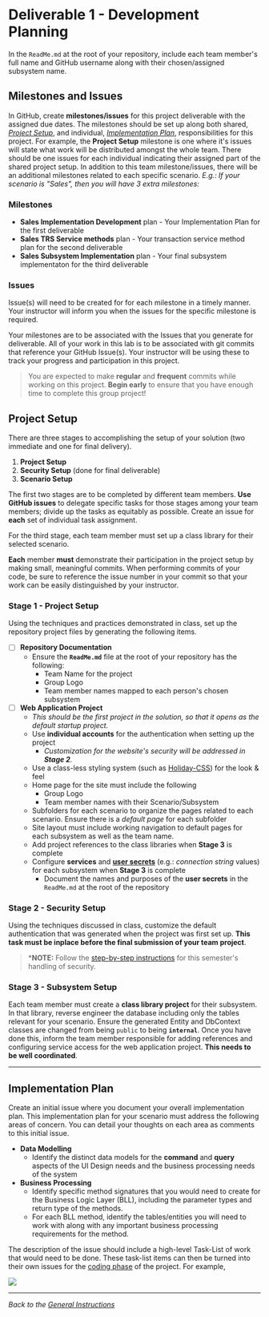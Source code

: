 # Deliverable 1 - **Development Planning**

In the `ReadMe.md` at the root of your repository, include each team member's full name and GitHub username along with their chosen/assigned subsystem name.

## Milestones and Issues

In GitHub, create **milestones/issues** for this project deliverable with the assigned due dates. The milestones should be set up along both shared, [*Project Setup*](#project-setup), and individual, [*Implementation Plan*](#implementation-plan), responsibilities for this project. For example, the **Project Setup** milestone is one where it's issues will state what work will be distributed amongst the whole team. There should be one issues for each individual indicating their assigned part of the shared project setup. In addition to this team milestone/issues, there will be an additional milestones related to each specific scenario. *E.g.: If your scenario is "Sales", then you will have 3 extra milestones:*

### Milestones

- **Sales Implementation Development** plan - Your Implementation Plan for the first deliverable
- **Sales TRS Service methods** plan - Your transaction service method plan for the second deliverable
- **Sales Subsystem Implementation** plan - Your final subsystem implementaton for the third deliverable
  
### Issues

Issue(s) will need to be created for for each milestone in a timely manner. Your instructor will inform you when the issues for the specific milestone is required.

Your milestones are to be associated with the Issues that you generate for deliverable. All of your work in this lab is to be associated with git commits that reference your GitHub Issue(s). Your instructor will be using these to track your progress and participation in this project.


> You are expected to make **regular** and **frequent** commits while working on this project. **Begin early** to ensure that you have enough time to complete this group project!

## Project Setup

There are three stages to accomplishing the setup of your solution (two immediate and one for final delivery).

1. **Project Setup**
1. **Security Setup** (done for final deliverable)
1. **Scenario Setup**



The first two stages are to be completed by different team members. **Use GitHub issues** to delegate specific tasks for those stages among your team members; divide up the tasks as equitably as possible. Create an issue for **each** set of individual task assignment.

For the third stage, each team member must set up a class library for their selected scenario.

**Each** member **must** demonstrate their participation in the project setup by making small, meaningful commits. When performing commits of your code, be sure to reference the issue number in your commit so that your work can be easily distinguished by your instructor.

### Stage 1 - Project Setup

Using the techniques and practices demonstrated in class, set up the repository project files by generating the following items.

- [ ] **Repository Documentation**
  - Ensure the **`ReadMe.md`** file at the root of your repository has the following:
    - Team Name for the project
    - Group Logo
    - Team member names mapped to each person's chosen subsystem
- [ ] **Web Application Project**
  - *This should be the first project in the solution, so that it opens as the default startup project.*
  - Use **individual accounts** for the authentication when setting up the project
    - *Customization for the website's security will be addressed in **Stage 2**.*
  - Use a class-less styling system (such as [Holiday-CSS](https://holidaycss.js.org/)) for the look & feel
  - Home page for the site must include the following
    - Group Logo
    - Team member names with their Scenario/Subsystem
  - Subfolders for each scenario to organize the pages related to each scenario. Ensure there is a *default page* for each subfolder
  - Site layout must include working navigation to default pages for each subsystem as well as the team name.
  - Add project references to the class libraries when **Stage 3** is complete
  - Configure **services** and [**user secrets**](https://docs.microsoft.com/en-us/aspnet/core/security/app-secrets?view=aspnetcore-5.0&tabs=windows) (e.g.: *connection string* values) for each subsystem when **Stage 3** is complete
    - Document the names and purposes of the **user secrets** in the `ReadMe.md` at the root of the repository

### Stage 2 - Security Setup

Using the techniques discussed in class, customize the default authentication that was generated when the project was first set up. **This task must be inplace before the final submission of your team project**.

> ***NOTE:** Follow the [step-by-step instructions](./Addendum/ReadMe.md) for this semester's handling of security.

### Stage 3 - Subsystem Setup

Each team member must create a **class library project** for their subsystem. In that library, reverse engineer the database including only the tables relevant for your scenario. Ensure the generated Entity and DbContext classes are changed from being `public` to being **`internal`**. Once you have done this, inform the team member responsible for adding references and configuring service access for the web application project. **This needs to be well coordinated**.

----

## Implementation Plan

Create an initial issue where you document your overall implementation plan. This implementation plan for your scenario must address the following areas of concern. You can detail your thoughts on each area as comments to this initial issue.

<!-- - **UI Design Implementation**
  - Identify HTML elements for various parts of the UI
  - Identify which buttons/links trigger POST and GET requests
  - Include mock-up images of the user interface -->
- **Data Modelling**
  - Identify the distinct data models for the **command** and **query** aspects of the UI Design needs and the business processing needs of the system
- **Business Processing**
  - Identify specific method signatures that you would need to create for the Business Logic Layer (BLL), including the parameter types and return type of the methods.
  - For each BLL method, identify the tables/entities you will need to work with along with any important business processing requirements for the method.

The description of the issue should include a high-level Task-List of work that would need to be done. These task-list items can then be turned into their own issues for the [coding phase](./Deliverable-3.md) of the project. For example,

![](./Create_Issue_From_Task.png)


----

*Back to the [General Instructions](./ReadMe.md)*
